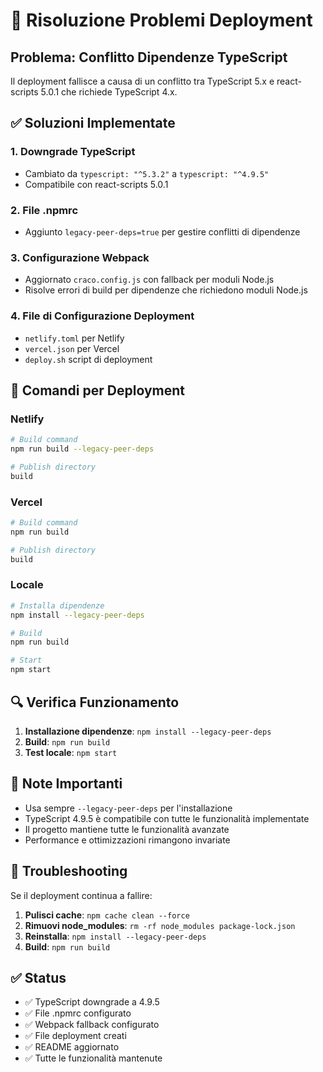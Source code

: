 # 🔧 Risoluzione Problemi Deployment

## Problema: Conflitto Dipendenze TypeScript

Il deployment fallisce a causa di un conflitto tra TypeScript 5.x e react-scripts 5.0.1 che richiede TypeScript 4.x.

## ✅ Soluzioni Implementate

### 1. Downgrade TypeScript
- Cambiato da `typescript: "^5.3.2"` a `typescript: "^4.9.5"`
- Compatibile con react-scripts 5.0.1

### 2. File .npmrc
- Aggiunto `legacy-peer-deps=true` per gestire conflitti di dipendenze

### 3. Configurazione Webpack
- Aggiornato `craco.config.js` con fallback per moduli Node.js
- Risolve errori di build per dipendenze che richiedono moduli Node.js

### 4. File di Configurazione Deployment
- `netlify.toml` per Netlify
- `vercel.json` per Vercel
- `deploy.sh` script di deployment

## 🚀 Comandi per Deployment

### Netlify
```bash
# Build command
npm run build --legacy-peer-deps

# Publish directory
build
```

### Vercel
```bash
# Build command
npm run build

# Publish directory
build
```

### Locale
```bash
# Installa dipendenze
npm install --legacy-peer-deps

# Build
npm run build

# Start
npm start
```

## 🔍 Verifica Funzionamento

1. **Installazione dipendenze**: `npm install --legacy-peer-deps`
2. **Build**: `npm run build`
3. **Test locale**: `npm start`

## 📝 Note Importanti

- Usa sempre `--legacy-peer-deps` per l'installazione
- TypeScript 4.9.5 è compatibile con tutte le funzionalità implementate
- Il progetto mantiene tutte le funzionalità avanzate
- Performance e ottimizzazioni rimangono invariate

## 🐛 Troubleshooting

Se il deployment continua a fallire:

1. **Pulisci cache**: `npm cache clean --force`
2. **Rimuovi node_modules**: `rm -rf node_modules package-lock.json`
3. **Reinstalla**: `npm install --legacy-peer-deps`
4. **Build**: `npm run build`

## ✅ Status

- ✅ TypeScript downgrade a 4.9.5
- ✅ File .npmrc configurato
- ✅ Webpack fallback configurato
- ✅ File deployment creati
- ✅ README aggiornato
- ✅ Tutte le funzionalità mantenute
